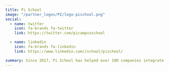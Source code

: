 ```yaml
---
title: Pi School
image: "/partner_logos/PI/logo-pischool.png" 
social:
  - name: twitter
    icon: fa-brands fa-twitter
    link: https://twitter.com/picampusschool

  - name: linkedin
    icon: fa-brands fa-linkedin
    link: https://www.linkedin.com//school/pischool/

summary: Since 2017, Pi School has helped over 100 companies integrate AI solutions to improve their operations, enhance decision-making, and achieve sustainable growth. Our commitment to delivering cutting-edge AI expertise and tailored solutions has earned us a reputation as a trusted partner in the business community.<br>Born from the expertise of Translated, an industry pioneer with over two decades of leadership in AI + human translation, Pi School is firmly rooted in innovation.<br>Pi School consistently leads in the rapidly changing AI sector, dedicating itself to enabling companies to harness AI's transformative power. Moreover, Pi School collaborates with prestigious entities such as the European Space Agency, the European Commission, and other top-tier institutions, further enhancing its role in the innovation ecosystem.
---
```



